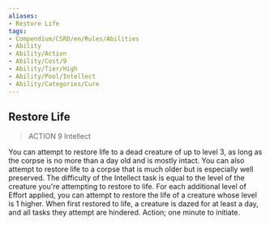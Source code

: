 ```yaml
---
aliases:
- Restore Life
tags:
- Compendium/CSRD/en/Rules/Abilities
- Ability
- Ability/Action
- Ability/Cost/9
- Ability/Tier/High
- Ability/Pool/Intellect
- Ability/Categories/Cure
---
```


  
## Restore Life  
>ACTION 9  Intellect  
  
You can attempt to restore life to a dead creature of up to level 3, as long as the corpse is no more than a day old and is mostly intact. You can also attempt to restore life to a corpse that is much older but is especially well preserved. The difficulty of the Intellect task is equal to the level of the creature you're attempting to restore to life. For each additional level of Effort applied, you can attempt to restore the life of a creature whose level is 1 higher. When first restored to life, a creature is dazed for at least a day, and all tasks they attempt are hindered. Action; one minute to initiate.